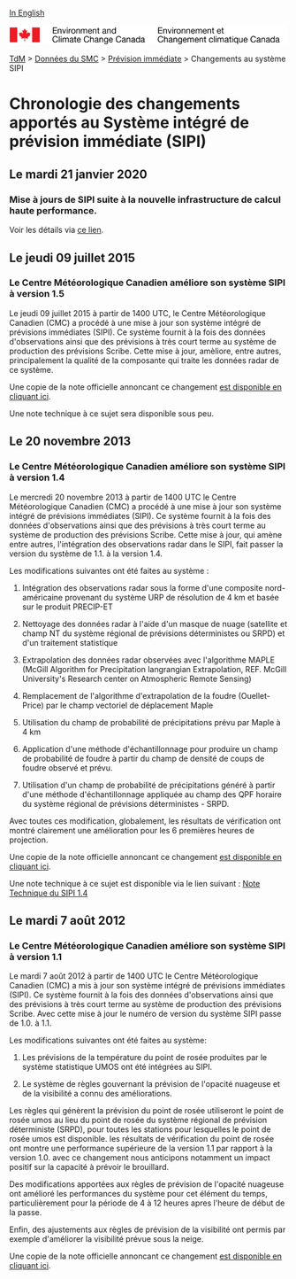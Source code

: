 [In English](changelog_nowcasting_en.md)

![ECCC logo](../../img_eccc-logo.png)

[TdM](../../readme_fr.md) > [Données du SMC](../readme_fr.md) > [Prévision immédiate](readme_nowcasting_fr.md) > Changements au système SIPI

# Chronologie des changements apportés au Système intégré de prévision immédiate (SIPI)

## Le mardi 21 janvier 2020

### Mise à jours de SIPI suite à la nouvelle infrastructure de calcul haute performance. 

Voir les détails via [ce lien](../changelog_multisystems_fr.md).

## Le jeudi 09 juillet 2015

### Le Centre Météorologique Canadien améliore son système SIPI à version 1.5

Le jeudi 09 juillet 2015 à partir de 1400 UTC, le Centre Météorologique Canadien (CMC) a procédé à une mise à jour son système intégré de prévisions immédiates (SIPI). Ce système fournit à la fois des données d'observations ainsi que des prévisions à très court terme au système de production des prévisions Scribe. Cette mise à jour, amèliore, entre autres, principalement la qualité de la composante qui traite les données radar de ce système.

Une copie de la note officielle annoncant ce changement [est disponible en cliquant ici](http://dd.weatheroffice.ec.gc.ca/doc/genots/2015/07/08/NOCN03_CWAO_081635___00168).

Une note technique à ce sujet sera disponible sous peu.


## Le 20 novembre 2013

### Le Centre Météorologique Canadien améliore son système SIPI à version 1.4

Le mercredi 20 novembre 2013 à partir de 1400 UTC le Centre Météorologique Canadien (CMC) a procédé à une mise à jour son système intégré de prévisions immédiates (SIPI). Ce système fournit à la fois des données d'observations ainsi que des prévisions à très court terme au système de production des prévisions Scribe. Cette mise à jour, qui amène entre autres, l'intégration des observations radar dans le SIPI, fait passer la version du système de 1.1. à la version 1.4.

Les modifications suivantes ont été faites au système :

1) Intégration des observations radar sous la forme d'une composite nord-américaine provenant du système URP de résolution de 4 km et basée sur le produit PRECIP-ET

2) Nettoyage des données radar à l'aide d'un masque de nuage (satellite et champ NT du système régional de prévisions déterministes ou SRPD) et d'un traitement statistique

3) Extrapolation des données radar observées avec l'algorithme MAPLE (McGill Algorithm for Precipitation langrangian Extrapolation, REF. McGill University's Research center on Atmospheric Remote Sensing)

4) Remplacement de l'algorithme d'extrapolation de la foudre (Ouellet-Price) par le champ vectoriel de déplacement Maple

5) Utilisation du champ de probabilité de précipitations prévu par Maple à 4 km

6) Application d'une méthode d'échantillonnage pour produire un champ de probabilité de foudre à partir du champ de densité de coups de foudre observé et prévu.

7) Utilisation d'un champ de probabilité de précipitations généré à partir d'une méthode d'échantillonnage appliquée au champ des QPF horaire  du système régional de prévisions déterministes - SRPD.

Avec toutes ces modification, globalement, les résultats de vérification ont montré clairement une amélioration pour les 6 premières heures de projection.

Une copie de la note officielle annoncant ce changement [est disponible en cliquant ici](http://dd.weatheroffice.ec.gc.ca/doc/genots/2013/11/15/NOCN03_CWAO_151902___00907).

Une note technique à ce sujet est disponible via le lien suivant : [Note Technique du SIPI 1.4](https://collaboration.cmc.ec.gc.ca/cmc/cmoi/product_guide/docs/lib/technote_sipi_20140502_f.pdf)

## Le mardi 7 août 2012

### Le Centre Météorologique Canadien améliore son système SIPI à version 1.1

Le mardi 7 août 2012 à partir de 1400 UTC le Centre Météorologique Canadien (CMC) a mis à jour son système intégré de prévisions immédiates (SIPI). Ce système fournit à la fois des données d'observations ainsi que des prévisions à très court terme au système de production des prévisions Scribe. Avec cette mise à jour le numéro de version du système SIPI passe de 1.0. à 1.1.

Les modifications suivantes ont été faites au système:

1) Les prévisions de la température du point de rosée produites par le système statistique UMOS ont été intégrées au SIPI.

2) Le système de règles gouvernant la prévision de l'opacité nuageuse et de la visibilité a connu des améliorations.

Les règles qui génèrent la prévision du point de rosée utiliseront le point de rosée umos au lieu du point de rosée du système régional de prévision déterministe (SRPD), pour toutes les stations pour lesquelles le point de rosée umos est disponible. les résultats de vérification du point de rosée ont montre une performance supérieure de la version 1.1 par rapport à la version 1.0. avec ce changement nous anticipons notamment un impact positif sur la capacité à prévoir le brouillard.

Des modifications apportées aux règles de prévision de l'opacité nuageuse ont amélioré les performances du système pour cet élément du temps, particulièrement pour la période de 4 à 12 heures apres l'heure de début de la passe.

Enfin, des ajustements aux règles de prévision de la visibilité ont permis par exemple d'améliorer la visibilité prévue sous la neige.

Une copie de la note officielle annoncant ce changement [est disponible en cliquant ici](http://dd.weatheroffice.ec.gc.ca/doc/genots/2012/07/31/NOCN03_CWAO_312128___01022).


